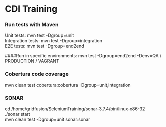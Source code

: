 # CDI Training 

### Run tests with Maven
Unit tests: mvn test -Dgroup=unit</br>
Integration tests: mvn test -Dgroup=integration </br>
E2E tests: mvn test -Dgroup=end2end </br>

####Run in specific environments: 
mvn test -Dgroup=end2end -Denv=QA / PRODUCTION / VAGRANT

### Cobertura code coverage
mvn clean test cobertura:cobertura -Dgroup=unit,integration

### SONAR
cd /home/gridfusion/SeleniumTraining/sonar-3.7.4/bin/linux-x86-32 </br>
./sonar start </br>
mvn clean test -Dgroup=unit sonar:sonar </br>


